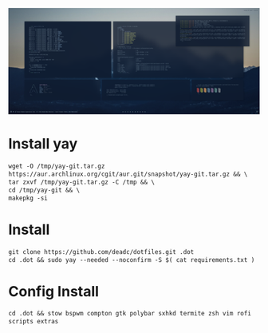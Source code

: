 
![screenshot](screenshot.png)


# Install yay

    wget -O /tmp/yay-git.tar.gz https://aur.archlinux.org/cgit/aur.git/snapshot/yay-git.tar.gz && \
    tar zxvf /tmp/yay-git.tar.gz -C /tmp && \
    cd /tmp/yay-git && \
    makepkg -si

# Install

    git clone https://github.com/deadc/dotfiles.git .dot
    cd .dot && sudo yay --needed --noconfirm -S $( cat requirements.txt )

# Config Install

    cd .dot && stow bspwm compton gtk polybar sxhkd termite zsh vim rofi scripts extras
